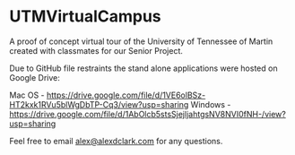 # UTMVirtualCampus
A proof of concept virtual tour of the University of Tennessee of Martin created with classmates for our Senior Project. 

Due to GitHub file restraints the stand alone applications were hosted on Google Drive:

Mac OS - https://drive.google.com/file/d/1VE6olBSz-HT2kxk1RVu5blWgDbTP-Cq3/view?usp=sharing
Windows - https://drive.google.com/file/d/1AbOlcb5stsSjejljahtgsNV8NVI0fNH-/view?usp=sharing

Feel free to email alex@alexdclark.com for any questions. 
